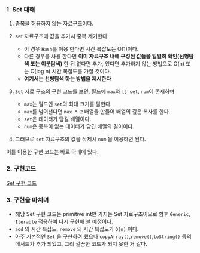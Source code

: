 
### 1. Set 대해

1. 중복을 허용하지 않는 자료구조이다.

2. set 자료구조에 값을 추가시 중복 제거한다
    - 이 경우 ```Hash```를 이용 한다면 시간 복잡도는 O(1)이다.
    - 다른 경우를 사용 한다면 **이미 자료구조 내에 구성된 값들을 일일히 확인(선형탐색 또는 이분탐색)** 한 뒤 없다면 추가, 있다면 추가하지 않는 방법으로 O(n) 또는 O(log n) 시간 복잡도를 가질 것이다.
    - **여기서는 선형탐색 하는 방법을 제시한다**
3. ```Set``` 자료 구조의 구현 코드를 보면, 필드에 ```max```와 ```[] set```, ```num```이 존재하며
    - ```max```는 필드인 ```set```의 최대 크기를 말한다.
    - ```max```를 넘어선다면 ```max * 2``` 배열을 만들어 배열의 깊은 복사를 한다.
    - ```set```은 데이터가 담길 배열이다.
    - ```num```은 중복이 없는 데이터가 담긴 배열의 길이이다.
4. 그러므로 ```set``` 자료구조의 값을 삭제시 ```num``` 을 이용하면 된다.

이를 이용한 구현 코드는 바로 아래에 있다.


### 2. 구현코드
[Set 구현 코드](Set.java)

### 3. 구현을 마치며

- 해당 Set 구현 코드는 primitive int만 가지는 Set 자료구조이므로 향후 ```Generic```, ```Iterable``` 적용하여 다시 구현해 볼 예정이다.
- ```add``` 의 시간 복잡도, ```remove``` 의 시간 복잡도가 ```O(n)``` 이다.
- 아주 기본적인 ```Set``` 을 구현하려 했으나 ```copyArray()```,```remove()```,```toString()``` 등의 메서드가 추가 되었고, 그리 깔끔한 코드가 되지 못한 거 같다.

